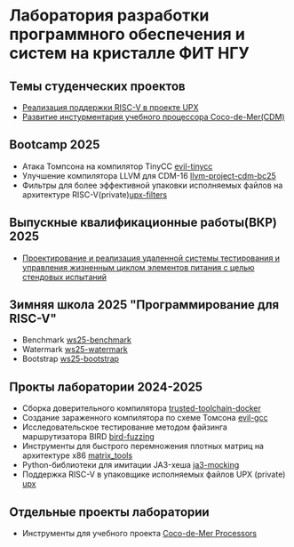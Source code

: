 # Лаборатория разработки программного обеспечения и систем на кристалле ФИТ НГУ

## Темы студенческих проектов
- [Реализация поддержки RISC-V в проекте UPX](https://github.com/ylab-nsu/.github/blob/main/projects/upx.md)
- [Развитие инстурментария учебного процессора Coco-de-Mer(CDM)](https://github.com/ylab-nsu/.github/blob/main/projects/cdm.md)

## Bootcamp 2025
- Атака Томпсона на компилятор TinyCC [evil-tinycc](https://github.com/ylab-nsu/evil-tinycc)
- Улучшение компилятора LLVM для CDM-16 [llvm-project-cdm-bc25](https://github.com/ylab-nsu/llvm-project-cdm-bc25)
- Фильтры для более эффективной упаковки исполняемых файлов на архитектуре RISC-V(private)[upx-filters](https://github.com/ylab-nsu/upx-filters)

## Выпускные квалификационные работы(ВКР) 2025
- [Проектирование и реализация удаленной системы тестирования и управления жизненным циклом элементов питания с целью стендовых испытаний](https://github.com/xDm1try/RBTS_firmware)

## Зимняя школа 2025 "Программирование для RISC-V"

- Benchmark [ws25-benchmark](https://github.com/ylab-nsu/ws25-benchmark)
- Watermark [ws25-watermark](https://github.com/ylab-nsu/ws25-watermark)
- Bootstrap [ws25-bootstrap](https://github.com/ylab-nsu/ws25-bootstrap)

## Прокты лаборатории 2024-2025
- Сборка доверительного компилятора [trusted-toolchain-docker](https://github.com/ylab-nsu/trusted-toolchain-docker)
- Создание зараженного компилятора по схеме Томсона [evil-gcc](https://github.com/ylab-nsu/evil-gcc)
- Исследовательское тестирование методом файзинга маршрутизатора BIRD [bird-fuzzing](https://github.com/ylab-nsu/bird-fuzzing)
- Инструменты для быстрого перемножения плотных матриц на архитектуре x86 [matrix_tools](https://github.com/ylab-nsu/matrix_tools)
- Python-библиотеки для имитации JA3-хеша [ja3-mocking](https://github.com/ylab-nsu/ja3-mocking)
- Поддержка RISC-V в упаковщике исполняемых файлов UPX (private) [upx](https://github.com/ylab-nsu/upx)

## Отдельные проекты лаборатории 
- Инструменты для учебного проекта [Coco-de-Mer Processors](https://github.com/cdm-processors/)
